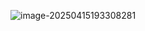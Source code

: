 ![image-20250415193308281](/Users/zonghuanwu/github/composition-computing/images/project-development-pattern.png)